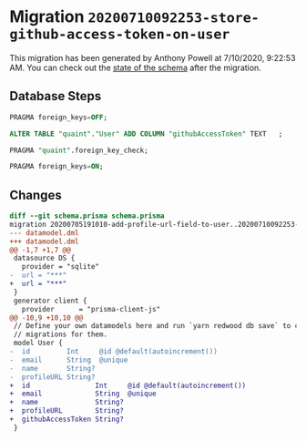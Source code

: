 # Migration `20200710092253-store-github-access-token-on-user`

This migration has been generated by Anthony Powell at 7/10/2020, 9:22:53 AM.
You can check out the [state of the schema](./schema.prisma) after the migration.

## Database Steps

```sql
PRAGMA foreign_keys=OFF;

ALTER TABLE "quaint"."User" ADD COLUMN "githubAccessToken" TEXT   ;

PRAGMA "quaint".foreign_key_check;

PRAGMA foreign_keys=ON;
```

## Changes

```diff
diff --git schema.prisma schema.prisma
migration 20200705191010-add-profile-url-field-to-user..20200710092253-store-github-access-token-on-user
--- datamodel.dml
+++ datamodel.dml
@@ -1,7 +1,7 @@
 datasource DS {
   provider = "sqlite"
-  url = "***"
+  url = "***"
 }
 generator client {
   provider      = "prisma-client-js"
@@ -10,9 +10,10 @@
 // Define your own datamodels here and run `yarn redwood db save` to create
 // migrations for them.
 model User {
-  id         Int     @id @default(autoincrement())
-  email      String  @unique
-  name       String?
-  profileURL String?
+  id                Int     @id @default(autoincrement())
+  email             String  @unique
+  name              String?
+  profileURL        String?
+  githubAccessToken String?
 }
```


